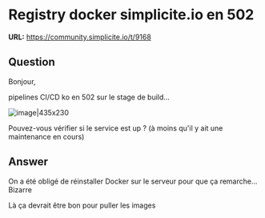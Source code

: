 # Registry docker simplicite.io en 502

**URL:** https://community.simplicite.io/t/9168

## Question
Bonjour,

pipelines CI/CD ko en 502 sur le stage de build...

![image|435x230](upload://gGtGI0fAUtuzeXqkF329PVZ2uue.png)

Pouvez-vous vérifier si le service est up ? (à moins qu'il y ait une maintenance en cours)

## Answer
On a été obligé de réinstaller Docker sur le serveur pour que ça remarche... Bizarre

Là ça devrait être bon pour puller les images
